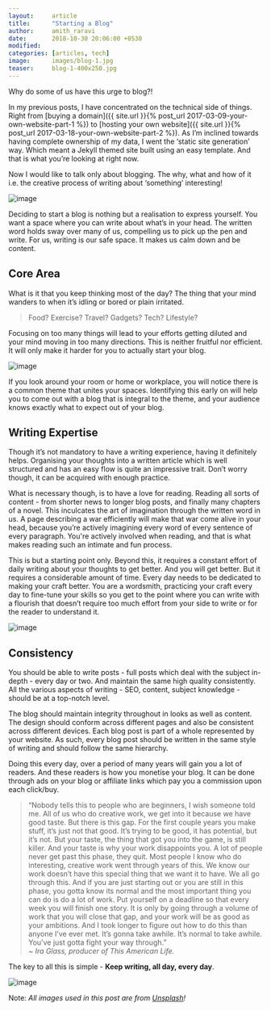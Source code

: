 ```yaml
---
layout:     article
title:      "Starting a Blog"
author:     amith_raravi
date:       2018-10-30 20:06:00 +0530
modified:   
categories: [articles, tech]
image:      images/blog-1.jpg
teaser:     blog-1-400x250.jpg
---
```


Why do some of us have this urge to blog?!

In my previous posts, I have concentrated on the technical side of things. Right from [buying a domain]({{ site.url }}{% post_url 2017-03-09-your-own-website-part-1 %}) to [hosting your own website]({{ site.url }}{% post_url 2017-03-18-your-own-website-part-2 %}). As I’m inclined towards having complete ownership of my data, I went the ‘static site generation’ way. Which meant a Jekyll themed site built using an easy template. And that is what you’re looking at right now.

Now I would like to talk only about blogging. The why, what and how of it i.e. the creative process of writing about ‘something’ interesting!

![image](/images/blog-1.jpg)

Deciding to start a blog is nothing but a realisation to express yourself. You want a space where you can write about what’s in your head. The written word holds sway over many of us, compelling us to pick up the pen and write. For us, writing is our safe space. It makes us calm down and be content.

## Core Area

What is it that you keep thinking most of the day? The thing that your mind wanders to when it’s idling or bored or plain irritated.

> Food? Exercise? Travel? Gadgets? Tech? Lifestyle?

Focusing on too many things will lead to your efforts getting diluted and your mind moving in too many directions. This is neither fruitful nor efficient. It will only make it harder for you to actually start your blog.

![image](/images/blog-2.jpg)

If you look around your room or home or workplace, you will notice there is a common theme that unites your spaces. Identifying this early on will help you to come out with a blog that is integral to the theme, and your audience knows exactly what to expect out of your blog.

## Writing Expertise

Though it’s not mandatory to have a writing experience, having it definitely helps. Organising your thoughts into a written article which is well structured and has an easy flow is quite an impressive trait. Don’t worry though, it can be acquired with enough practice.

What is necessary though, is to have a love for reading. Reading all sorts of content - from shorter news to longer blog posts, and finally many chapters of a novel. This inculcates the art of imagination through the written word in us. A page describing a war efficiently will make that war come alive in your head, because you’re actively imagining every word of every sentence of every paragraph. You're actively involved when reading, and that is what makes reading such an intimate and fun process.

This is but a starting point only. Beyond this, it requires a constant effort of daily writing about your thoughts to get better. And you will get better. But it requires a considerable amount of time. Every day needs to be dedicated to making your craft better. You are a wordsmith, practicing your craft every day to fine-tune your skills so you get to the point where you can write with a flourish that doesn’t require too much effort from your side to write or for the reader to understand it.

![image](/images/blog-3.jpg)

## Consistency

You should be able to write posts - full posts which deal with the subject in-depth - every day or two. And maintain the same high quality consistently. All the various aspects of writing - SEO, content, subject knowledge - should be at a top-notch level.

The blog should maintain integrity throughout in looks as well as content. The design should conform across different pages and also be consistent across different devices. Each blog post is part of a whole represented by your website. As such, every blog post should be written in the same style of writing and should follow the same hierarchy.

Doing this every day, over a period of many years will gain you a lot of readers. And these readers is how you monetise your blog. It can be done through ads on your blog or affiliate links which pay you a commission upon each click/buy.

> “Nobody tells this to people who are beginners, I wish someone told me. All of us who do creative work, we get into it because we have good taste. But there is this gap. For the first couple years you make stuff, it’s just not that good. It’s trying to be good, it has potential, but it’s not. But your taste, the thing that got you into the game, is still killer. And your taste is why your work disappoints you. A lot of people never get past this phase, they quit. Most people I know who do interesting, creative work went through years of this. We know our work doesn’t have this special thing that we want it to have. We all go through this. And if you are just starting out or you are still in this phase, you gotta know its normal and the most important thing you can do is do a lot of work. Put yourself on a deadline so that every week you will finish one story. It is only by going through a volume of work that you will close that gap, and your work will be as good as your ambitions. And I took longer to figure out how to do this than anyone I’ve ever met. It’s gonna take awhile. It’s normal to take awhile. You’ve just gotta fight your way through.”
> <br/><cite> ~ Ira Glass, producer of This American Life.</cite>

The key to all this is simple - **Keep writing, all day, every day**.

![image](/images/blog-4.jpg)

Note: *All images used in this post are from [Unsplash](https://unsplash.com)!*
